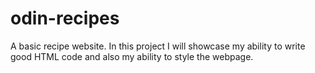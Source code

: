 # odin-recipes
A basic recipe website.
In this project I will showcase my ability to write good HTML code and also my ability to style the webpage.
